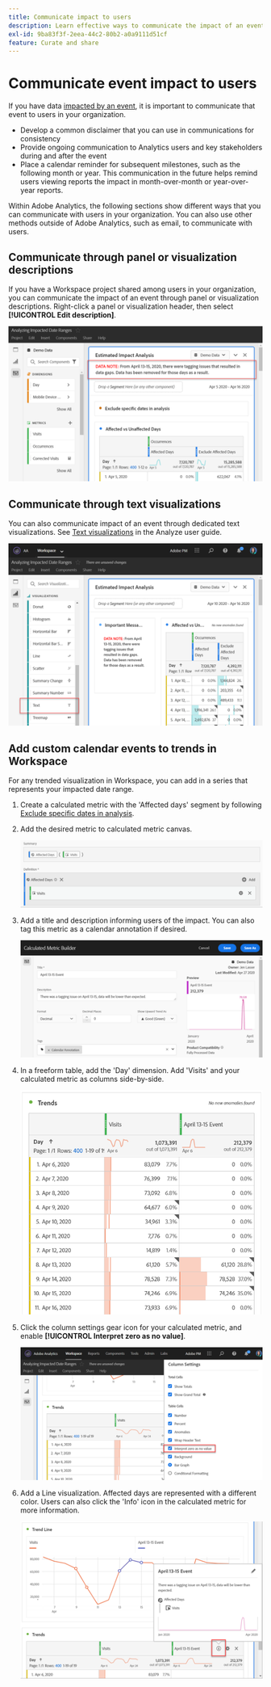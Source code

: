 ```yaml
---
title: Communicate impact to users
description: Learn effective ways to communicate the impact of an event in your organization.
exl-id: 9ba83f3f-2eea-44c2-80b2-a0a9111d51cf
feature: Curate and share
---
```

# Communicate event impact to users

If you have data [impacted by an event](overview.md), it is important to communicate that event to users in your organization.

* Develop a common disclaimer that you can use in communications for consistency
* Provide ongoing communication to Analytics users and key stakeholders during and after the event
* Place a calendar reminder for subsequent milestones, such as the following month or year. This communication in the future helps remind users viewing reports the impact in month-over-month or year-over-year reports.

Within Adobe Analytics, the following sections show different ways that you can communicate with users in your organization. You can also use other methods outside of Adobe Analytics, such as email, to communicate with users.

## Communicate through panel or visualization descriptions

If you have a Workspace project shared among users in your organization, you can communicate the impact of an event through panel or visualization descriptions. Right-click a panel or visualization header, then select **[!UICONTROL Edit description]**.

![Panel description](assets/panel_description.png)

## Communicate through text visualizations

You can also communicate impact of an event through dedicated text visualizations. See [Text visualizations](/help/analyze/analysis-workspace/visualizations/text.md) in the Analyze user guide.

![Text visualization](assets/text_visualization.png)

## Add custom calendar events to trends in Workspace

For any trended visualization in Workspace, you can add in a series that represents your impacted date range.

1. Create a calculated metric with the 'Affected days' segment by following [Exclude specific dates in analysis](segments.md).
1. Add the desired metric to calculated metric canvas.

   ![Metric](assets/calcmetric_event.png)

1. Add a title and description informing users of the impact. You can also tag this metric as a calendar annotation if desired.

   ![Title and description](assets/calcmetric_title_description.png)

1. In a freeform table, add the 'Day' dimension. Add 'Visits' and your calculated metric as columns side-by-side.

   ![Freeform table](assets/calcmetric_freeform.png)

1. Click the column settings gear icon for your calculated metric, and enable **[!UICONTROL Interpret zero as no value]**.

   ![Calculated metric settings](assets/calcmetric_zero_no_value.png)

1. Add a Line visualization. Affected days are represented with a different color. Users can also click the 'Info' icon in the calculated metric for more information.

   ![Info icon](assets/calcmetric_infoicon.png)

